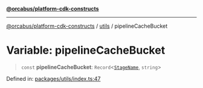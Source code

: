 [**@orcabus/platform-cdk-constructs**](../../../../README.md)

***

[@orcabus/platform-cdk-constructs](../../../../README.md) / [utils](../README.md) / pipelineCacheBucket

# Variable: pipelineCacheBucket

> `const` **pipelineCacheBucket**: `Record`\<[`StageName`](../type-aliases/StageName.md), `string`\>

Defined in: [packages/utils/index.ts:47](https://github.com/OrcaBus/platform-cdk-constructs/blob/main/packages/utils/index.ts#L47)
